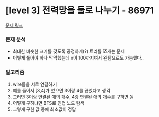 # [level 3] 전력망을 둘로 나누기 - 86971

[문제 링크](https://school.programmers.co.kr/learn/courses/30/lessons/86971)

### 문제 분석

- 최대한 비슷한 크기를 갖도록 공정하게(?) 트리를 쪼개는 문제
- 어떻게 풀어야 하나 막막했는데 n이 100까지여서 완탐으로도 가능했다..

### 알고리즘

1. wire들을 서로 연결하기
2. 예를 들어서 [3,4]가 있으면 3이랑 4를 끊었다고 생각
3. 그러면 3이랑 연결된 애의 개수, 4랑 연결된 애의 개수를 구하면 됨
4. 어떻게 구하냐면 BFS로 인접 노드 탐색
5. 그렇게 구한 값 중에 최소값이 정답
